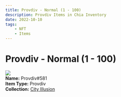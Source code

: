 ```yaml
---
title: Provdiv - Normal (1 - 100)
description: Provdiv Items in Chia Inventory
date: 2022-10-10
tags:
    - NFT
    - Items
---
```


# Provdiv - Normal (1 - 100)
<div class="item_thumbnail">
<img loading="lazy" src="https://c7e56yct7em4hmtwfhw5jqqrfisrqsgwu7ap2l6bg5txwxm5.arweave.net/F8nfYFP5GcOyd-in_t1MIRKiUYSNanwP0vwTdne12d0"><br/>
<div><strong>Name:</strong> Provdiv#581</div>
<div><strong>Item Type:</strong> Provdiv</div>
<div><strong>Collection:</strong> <a href="https://www.spacescan.io/xch/nft/collection/col1lend2dcn558km4wcwta4xnkfv3xpcmlp9kyt0m909emvfxechlyqdl5ndg">City Illusion</a></div>
</div>

